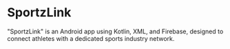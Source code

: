# SportzLink
 "SportzLink" is an Android app using Kotlin, XML, and Firebase, designed to connect athletes with a dedicated sports industry network.
